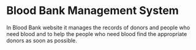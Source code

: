 # Blood Bank Management System
In Blood Bank website it manages the records of donors and people who need blood and to help the people who need blood find the appropriate donors as soon as possible.
